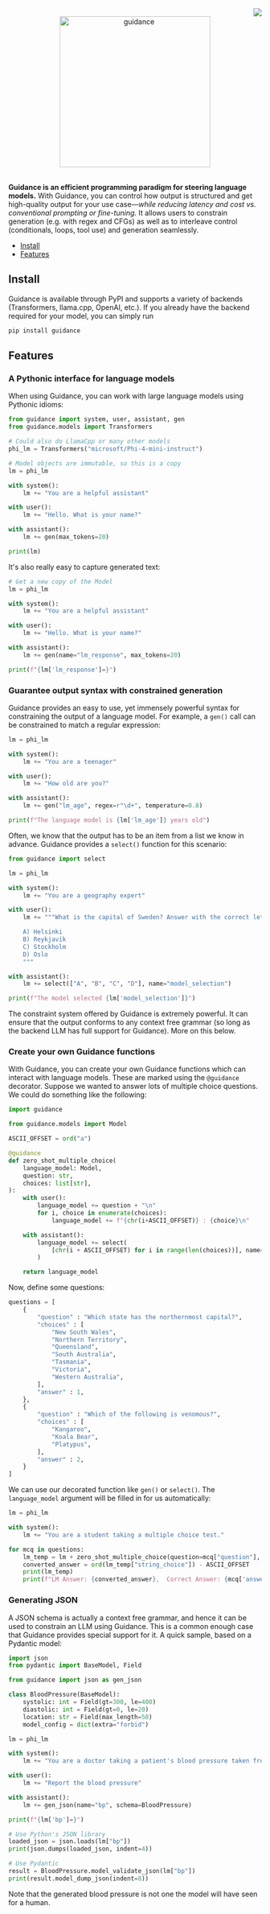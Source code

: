 <div align="right"><a href="https://guidance.readthedocs.org"><img src="https://readthedocs.org/projects/guidance/badge/?version=latest&style=flat" /></a></div>
<div align="center"><picture>
  <source media="(prefers-color-scheme: dark)" srcset="docs/figures/guidance_logo_blue_dark.svg">
  <img alt="guidance" src="docs/figures/guidance_logo_blue.svg" width=300">
</picture></div>
<br/>

**Guidance is an efficient programming paradigm for steering language models.** With Guidance, you can control how output is structured and get high-quality output for your use case—*while reducing latency and cost vs. conventional prompting or fine-tuning.* It allows users to constrain generation (e.g. with regex and CFGs) as well as to interleave control (conditionals, loops, tool use) and generation seamlessly.

   * [Install](#install)
   * [Features](#features)


## Install
Guidance is available through PyPI and supports a variety of backends (Transformers, llama.cpp, OpenAI, etc.).
If you already have the backend required for your model, you can simply run
```bash
pip install guidance
```

## Features

### A Pythonic interface for language models

When using Guidance, you can work with large language models using Pythonic idioms:

```python
from guidance import system, user, assistant, gen
from guidance.models import Transformers

# Could also do LlamaCpp or many other models
phi_lm = Transformers("microsoft/Phi-4-mini-instruct")

# Model objects are immutable, so this is a copy
lm = phi_lm

with system():
    lm += "You are a helpful assistant"

with user():
    lm += "Hello. What is your name?"

with assistant():
    lm += gen(max_tokens=20)

print(lm)
```

It's also really easy to capture generated text:

```python
# Get a new copy of the Model
lm = phi_lm

with system():
    lm += "You are a helpful assistant"

with user():
    lm += "Hello. What is your name?"

with assistant():
    lm += gen(name="lm_response", max_tokens=20)

print(f"{lm['lm_response']=}")
```

### Guarantee output syntax with constrained generation

Guidance provides an easy to use, yet immensely powerful syntax for constraining the output of a language model.
For example, a `gen()` call can be constrained to match a regular expression:

```python
lm = phi_lm

with system():
    lm += "You are a teenager"

with user():
    lm += "How old are you?"

with assistant():
    lm += gen("lm_age", regex=r"\d+", temperature=0.8)

print(f"The language model is {lm['lm_age']} years old")
```

Often, we know that the output has to be an item from a list we know in advance.
Guidance provides a `select()` function for this scenario:

```python
from guidance import select

lm = phi_lm

with system():
    lm += "You are a geography expert"

with user():
    lm += """What is the capital of Sweden? Answer with the correct letter.

    A) Helsinki
    B) Reykjavík 
    C) Stockholm
    D) Oslo
    """

with assistant():
    lm += select(["A", "B", "C", "D"], name="model_selection")

print(f"The model selected {lm['model_selection']}")
```

The constraint system offered by Guidance is extremely powerful.
It can ensure that the output conforms to any context free grammar (so long as the backend LLM has full support for Guidance).
More on this below.

### Create your own Guidance functions

With Guidance, you can create your own Guidance functions which can interact with language models.
These are marked using the `@guidance` decorator.
Suppose we wanted to answer lots of multiple choice questions.
We could do something like the following:

```python
import guidance

from guidance.models import Model

ASCII_OFFSET = ord("a")

@guidance
def zero_shot_multiple_choice(
    language_model: Model,
    question: str,
    choices: list[str],
):
    with user():
        language_model += question + "\n"
        for i, choice in enumerate(choices):
            language_model += f"{chr(i+ASCII_OFFSET)} : {choice}\n"

    with assistant():
        language_model += select(
            [chr(i + ASCII_OFFSET) for i in range(len(choices))], name="string_choice"
        )

    return language_model
```
Now, define some questions:
```python
questions = [
    {
        "question" : "Which state has the northernmost capital?",
        "choices" : [
            "New South Wales",
            "Northern Territory",
            "Queensland",
            "South Australia",
            "Tasmania",
            "Victoria",
            "Western Australia",
        ],
        "answer" : 1,
    },
    {
        "question" : "Which of the following is venomous?",
        "choices" : [
            "Kangaroo",
            "Koala Bear",
            "Platypus",
        ],
        "answer" : 2,
    }
]
```
We can use our decorated function like `gen()` or `select()`.
The `language_model` argument will be filled in for us automatically:
```python
lm = phi_lm

with system():
    lm += "You are a student taking a multiple choice test."

for mcq in questions:
    lm_temp = lm + zero_shot_multiple_choice(question=mcq["question"], choices=mcq["choices"])
    converted_answer = ord(lm_temp["string_choice"]) - ASCII_OFFSET
    print(lm_temp)
    print(f"LM Answer: {converted_answer},  Correct Answer: {mcq['answer']}")
```

### Generating JSON

A JSON schema is actually a context free grammar, and hence it can be used to constrain an LLM using Guidance.
This is a common enough case that Guidance provides special support for it.
A quick sample, based on a Pydantic model:
```python
import json
from pydantic import BaseModel, Field

from guidance import json as gen_json

class BloodPressure(BaseModel):
    systolic: int = Field(gt=300, le=400)
    diastolic: int = Field(gt=0, le=20)
    location: str = Field(max_length=50)
    model_config = dict(extra="forbid")

lm = phi_lm

with system():
    lm += "You are a doctor taking a patient's blood pressure taken from their arm"

with user():
    lm += "Report the blood pressure"

with assistant():
    lm += gen_json(name="bp", schema=BloodPressure)

print(f"{lm['bp']=}")

# Use Python's JSON library
loaded_json = json.loads(lm["bp"])
print(json.dumps(loaded_json, indent=4))

# Use Pydantic
result = BloodPressure.model_validate_json(lm["bp"])
print(result.model_dump_json(indent=8))
```
Note that the generated blood pressure is not one the model will have seen for a human.